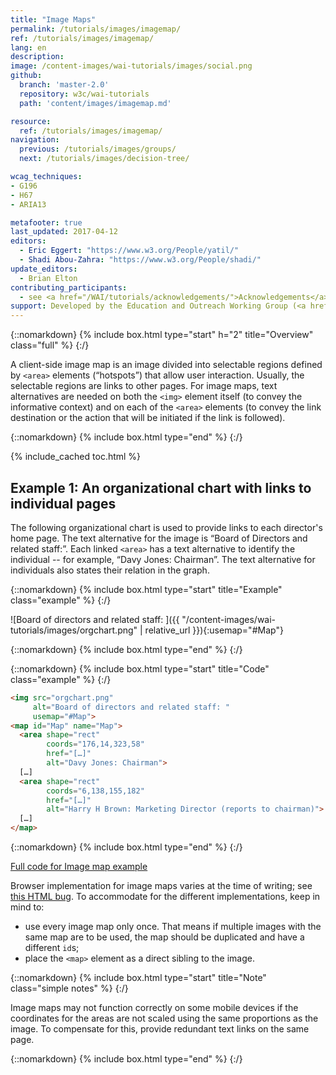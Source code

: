 ```yaml
---
title: "Image Maps"
permalink: /tutorials/images/imagemap/
ref: /tutorials/images/imagemap/
lang: en
description:
image: /content-images/wai-tutorials/images/social.png
github:
  branch: 'master-2.0'
  repository: w3c/wai-tutorials
  path: 'content/images/imagemap.md'

resource:
  ref: /tutorials/images/imagemap/
navigation:
  previous: /tutorials/images/groups/
  next: /tutorials/images/decision-tree/

wcag_techniques:
- G196
- H67
- ARIA13

metafooter: true
last_updated: 2017-04-12
editors:
  - Eric Eggert: "https://www.w3.org/People/yatil/"
  - Shadi Abou-Zahra: "https://www.w3.org/People/shadi/"
update_editors:
  - Brian Elton
contributing_participants:
  - see <a href="/WAI/tutorials/acknowledgements/">Acknowledgements</a>
support: Developed by the Education and Outreach Working Group (<a href="https://www.w3.org/groups/wg/eowg">EOWG</a>). Developed with support from the <a href="https://www.w3.org/WAI/ACT/">WAI-ACT project</a>, co-funded by the <strong>European Commission <abbr title="Information Society Technologies">IST</abbr> Programme</strong>.
---
```


{::nomarkdown}
{% include box.html type="start" h="2" title="Overview" class="full" %}
{:/}

A client-side image map is an image divided into selectable regions defined by `<area>` elements (“hotspots”) that allow user interaction. Usually, the selectable regions are links to other pages. For image maps, text alternatives are needed on both the `<img>` element itself (to convey the informative context) and on each of the `<area>` elements (to convey the link destination or the action that will be initiated if the link is followed).

{::nomarkdown}
{% include box.html type="end" %}
{:/}

{% include_cached toc.html %}

## **Example 1:** An organizational chart with links to individual pages

The following organizational chart is used to provide links to each director's home page. The text alternative for the image is “Board of Directors and related staff:”. Each linked `<area>` has a text alternative to identify the individual -- for example, “Davy Jones: Chairman”. The text alternative for individuals also states their relation in the graph.

{::nomarkdown}
{% include box.html type="start" title="Example" class="example" %}
{:/}

![Board of directors and related staff: ]({{ "/content-images/wai-tutorials/images/orgchart.png" | relative_url }}){:usemap="#Map"}

<map name="Map" id="Map">
  <area shape="rect" coords="176,14,323,58" href="../res/beyond" alt="Davy Jones: Chairman">
  <area shape="rect" coords="81,75,226,114" href="../res/beyond" alt="Carole Brewster: Company Secretary">
  <area shape="rect" coords="6,138,155,182" href="../res/beyond" alt="Harry H Brown: Marketing Director (reports to chairman)">
  <area shape="rect" coords="175,138,323,182" href="../res/beyond" alt="Paula Holbein: Sales Director (reports to chairman)">
  <area shape="rect" coords="345,136,496,186" href="../res/beyond" alt="Hugh Howard: Finance Director (reports to chairman)">
</map>

{::nomarkdown}
{% include box.html type="end" %}
{:/}

{::nomarkdown}
{% include box.html type="start" title="Code" class="example" %}
{:/}

~~~ html
<img src="orgchart.png"
     alt="Board of directors and related staff: "
     usemap="#Map">
<map id="Map" name="Map">
  <area shape="rect"
        coords="176,14,323,58"
        href="[…]"
        alt="Davy Jones: Chairman">
  […]
  <area shape="rect"
        coords="6,138,155,182"
        href="[…]"
        alt="Harry H Brown: Marketing Director (reports to chairman)">
  […]
</map>
~~~

{::nomarkdown}
{% include box.html type="end" %}
{:/}

[Full code for Image map example](/tutorials/images/examples/imagemap/)

Browser implementation for image maps varies at the time of writing; see [this HTML bug](https://lists.w3.org/Archives/Public/public-html-bugzilla/2015Jan/0020.html). To accommodate for the different implementations, keep in mind to:

* use every image map only once. That means if multiple images with the same map are to be used, the map should be duplicated and have a different `id`s;
* place the `<map>` element as a direct sibling to the image.

{::nomarkdown}
{% include box.html type="start" title="Note" class="simple notes" %}
{:/}

Image maps may not function correctly on some mobile devices if the coordinates for the areas are not scaled using the same proportions as the image. To compensate for this, provide redundant text links on the same page.

{::nomarkdown}
{% include box.html type="end" %}
{:/}
